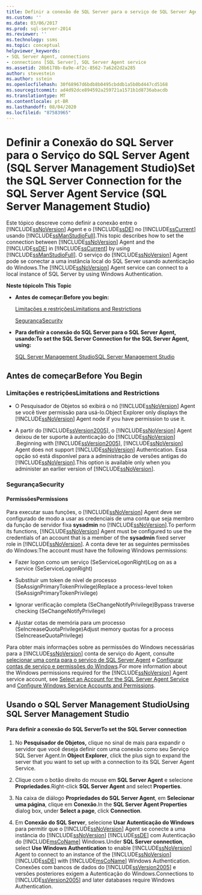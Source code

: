 ```yaml
---
title: Definir a conexão de SQL Server para o serviço de SQL Server Agent (SQL Server Management Studio) | Microsoft Docs
ms.custom: ''
ms.date: 03/06/2017
ms.prod: sql-server-2014
ms.reviewer: ''
ms.technology: ssms
ms.topic: conceptual
helpviewer_keywords:
- SQL Server Agent, connections
- connections [SQL Server], SQL Server Agent service
ms.assetid: 28b6178b-0a9e-4f2c-8562-7a62d2d2a285
author: stevestein
ms.author: sstein
ms.openlocfilehash: 30f68967d6bdb8b0495cbddb1a5b0bd447cd5168
ms.sourcegitcommit: ad4d92dce894592a259721a1571b1d8736abacdb
ms.translationtype: MT
ms.contentlocale: pt-BR
ms.lasthandoff: 08/04/2020
ms.locfileid: "87583965"
---
```

# <a name="set-the-sql-server-connection-for-the-sql-server-agent-service-sql-server-management-studio"></a><span data-ttu-id="bba19-102">Definir a Conexão do SQL Server para o Serviço do SQL Server Agent (SQL Server Management Studio)</span><span class="sxs-lookup"><span data-stu-id="bba19-102">Set the SQL Server Connection for the SQL Server Agent Service (SQL Server Management Studio)</span></span>
  <span data-ttu-id="bba19-103">Este tópico descreve como definir a conexão entre o [!INCLUDE[ssNoVersion](../../includes/ssnoversion-md.md)] Agent e o [!INCLUDE[ssDE](../../includes/ssde-md.md)] no [!INCLUDE[ssCurrent](../../includes/sscurrent-md.md)] usando [!INCLUDE[ssManStudioFull](../../includes/ssmanstudiofull-md.md)].</span><span class="sxs-lookup"><span data-stu-id="bba19-103">This topic describes how to set the connection between [!INCLUDE[ssNoVersion](../../includes/ssnoversion-md.md)] Agent and the [!INCLUDE[ssDE](../../includes/ssde-md.md)] in [!INCLUDE[ssCurrent](../../includes/sscurrent-md.md)] by using [!INCLUDE[ssManStudioFull](../../includes/ssmanstudiofull-md.md)].</span></span> <span data-ttu-id="bba19-104">O serviço do [!INCLUDE[ssNoVersion](../../includes/ssnoversion-md.md)] Agent pode se conectar a uma instância local do SQL Server usando autenticação do Windows.</span><span class="sxs-lookup"><span data-stu-id="bba19-104">The [!INCLUDE[ssNoVersion](../../includes/ssnoversion-md.md)] Agent service can connect to a local instance of SQL Server by using Windows Authentication.</span></span>  
  
 <span data-ttu-id="bba19-105">**Neste tópico**</span><span class="sxs-lookup"><span data-stu-id="bba19-105">**In This Topic**</span></span>  
  
-   <span data-ttu-id="bba19-106">**Antes de começar:**</span><span class="sxs-lookup"><span data-stu-id="bba19-106">**Before you begin:**</span></span>  
  
     [<span data-ttu-id="bba19-107">Limitações e restrições</span><span class="sxs-lookup"><span data-stu-id="bba19-107">Limitations and Restrictions</span></span>](#Restrictions)  
  
     [<span data-ttu-id="bba19-108">Segurança</span><span class="sxs-lookup"><span data-stu-id="bba19-108">Security</span></span>](#Security)  
  
-   <span data-ttu-id="bba19-109">**Para definir a conexão do SQL Server para o SQL Server Agent, usando:**</span><span class="sxs-lookup"><span data-stu-id="bba19-109">**To set the SQL Server Connection for the SQL Server Agent, using:**</span></span>  
  
     [<span data-ttu-id="bba19-110">SQL Server Management Studio</span><span class="sxs-lookup"><span data-stu-id="bba19-110">SQL Server Management Studio</span></span>](#SSMSProcedure)  
  
##  <a name="before-you-begin"></a><a name="BeforeYouBegin"></a> <span data-ttu-id="bba19-111">Antes de começar</span><span class="sxs-lookup"><span data-stu-id="bba19-111">Before You Begin</span></span>  
  
###  <a name="limitations-and-restrictions"></a><a name="Restrictions"></a> <span data-ttu-id="bba19-112">Limitações e restrições</span><span class="sxs-lookup"><span data-stu-id="bba19-112">Limitations and Restrictions</span></span>  
  
-   <span data-ttu-id="bba19-113">O Pesquisador de Objetos só exibirá o nó [!INCLUDE[ssNoVersion](../../includes/ssnoversion-md.md)] Agent se você tiver permissão para usá-lo.</span><span class="sxs-lookup"><span data-stu-id="bba19-113">Object Explorer only displays the [!INCLUDE[ssNoVersion](../../includes/ssnoversion-md.md)] Agent node if you have permission to use it.</span></span>  
  
-   <span data-ttu-id="bba19-114">A partir do [!INCLUDE[ssVersion2005](../../includes/ssversion2005-md.md)], o [!INCLUDE[ssNoVersion](../../includes/ssnoversion-md.md)] Agent deixou de ter suporte à autenticação do [!INCLUDE[ssNoVersion](../../includes/ssnoversion-md.md)] .</span><span class="sxs-lookup"><span data-stu-id="bba19-114">Beginning with [!INCLUDE[ssVersion2005](../../includes/ssversion2005-md.md)], [!INCLUDE[ssNoVersion](../../includes/ssnoversion-md.md)] Agent does not support [!INCLUDE[ssNoVersion](../../includes/ssnoversion-md.md)] Authentication.</span></span> <span data-ttu-id="bba19-115">Essa opção só está disponível para a administração de versões antigas do [!INCLUDE[ssNoVersion](../../includes/ssnoversion-md.md)].</span><span class="sxs-lookup"><span data-stu-id="bba19-115">This option is available only when you administer an earlier version of [!INCLUDE[ssNoVersion](../../includes/ssnoversion-md.md)].</span></span>  
  
###  <a name="security"></a><a name="Security"></a> <span data-ttu-id="bba19-116">Segurança</span><span class="sxs-lookup"><span data-stu-id="bba19-116">Security</span></span>  
  
####  <a name="permissions"></a><a name="Permissions"></a> <span data-ttu-id="bba19-117">Permissões</span><span class="sxs-lookup"><span data-stu-id="bba19-117">Permissions</span></span>  
 <span data-ttu-id="bba19-118">Para executar suas funções, o [!INCLUDE[ssNoVersion](../../includes/ssnoversion-md.md)] Agent deve ser configurado de modo a usar as credenciais de uma conta que seja membro da função de servidor fixa **sysadmin** no [!INCLUDE[ssNoVersion](../../includes/ssnoversion-md.md)].</span><span class="sxs-lookup"><span data-stu-id="bba19-118">To perform its functions, [!INCLUDE[ssNoVersion](../../includes/ssnoversion-md.md)] Agent must be configured to use the credentials of an account that is a member of the **sysadmin** fixed server role in [!INCLUDE[ssNoVersion](../../includes/ssnoversion-md.md)].</span></span> <span data-ttu-id="bba19-119">A conta deve ter as seguintes permissões do Windows:</span><span class="sxs-lookup"><span data-stu-id="bba19-119">The account must have the following Windows permissions:</span></span>  
  
-   <span data-ttu-id="bba19-120">Fazer logon como um serviço (SeServiceLogonRight)</span><span class="sxs-lookup"><span data-stu-id="bba19-120">Log on as a service (SeServiceLogonRight)</span></span>  
  
-   <span data-ttu-id="bba19-121">Substituir um token de nível de processo (SeAssignPrimaryTokenPrivilege)</span><span class="sxs-lookup"><span data-stu-id="bba19-121">Replace a process-level token (SeAssignPrimaryTokenPrivilege)</span></span>  
  
-   <span data-ttu-id="bba19-122">Ignorar verificação completa (SeChangeNotifyPrivilege)</span><span class="sxs-lookup"><span data-stu-id="bba19-122">Bypass traverse checking (SeChangeNotifyPrivilege)</span></span>  
  
-   <span data-ttu-id="bba19-123">Ajustar cotas de memória para um processo (SeIncreaseQuotaPrivilege)</span><span class="sxs-lookup"><span data-stu-id="bba19-123">Adjust memory quotas for a process (SeIncreaseQuotaPrivilege)</span></span>  
  
 <span data-ttu-id="bba19-124">Para obter mais informações sobre as permissões do Windows necessárias para a [!INCLUDE[ssNoVersion](../../includes/ssnoversion-md.md)] conta de serviço do Agent, consulte [selecionar uma conta para o serviço de SQL Server Agent](select-an-account-for-the-sql-server-agent-service.md) e [Configurar contas de serviço e permissões do Windows](../../database-engine/configure-windows/configure-windows-service-accounts-and-permissions.md).</span><span class="sxs-lookup"><span data-stu-id="bba19-124">For more information about the Windows permissions required for the [!INCLUDE[ssNoVersion](../../includes/ssnoversion-md.md)] Agent service account, see [Select an Account for the SQL Server Agent Service](select-an-account-for-the-sql-server-agent-service.md) and [Configure Windows Service Accounts and Permissions](../../database-engine/configure-windows/configure-windows-service-accounts-and-permissions.md).</span></span>  
  
##  <a name="using-sql-server-management-studio"></a><a name="SSMSProcedure"></a> <span data-ttu-id="bba19-125">Usando o SQL Server Management Studio</span><span class="sxs-lookup"><span data-stu-id="bba19-125">Using SQL Server Management Studio</span></span>  
  
#### <a name="to-set-the-sql-server-connection"></a><span data-ttu-id="bba19-126">Para definir a conexão do SQL Server</span><span class="sxs-lookup"><span data-stu-id="bba19-126">To set the SQL Server connection</span></span>  
  
1.  <span data-ttu-id="bba19-127">No **Pesquisador de Objetos,** clique no sinal de mais para expandir o servidor que você deseja definir com uma conexão como seu Serviço SQL Server Agent.</span><span class="sxs-lookup"><span data-stu-id="bba19-127">In **Object Explorer**, click the plus sign to expand the server that you want to set up with a connection to its SQL Server Agent Service.</span></span>  
  
2.  <span data-ttu-id="bba19-128">Clique com o botão direito do mouse em **SQL Server Agent** e selecione **Propriedades**.</span><span class="sxs-lookup"><span data-stu-id="bba19-128">Right-click **SQL Server Agent** and select **Properties**.</span></span>  
  
3.  <span data-ttu-id="bba19-129">Na caixa de diálogo **Propriedades do SQL Server Agent**, em **Selecionar uma página**, clique em **Conexão**.</span><span class="sxs-lookup"><span data-stu-id="bba19-129">In the **SQL Server Agent Properties** dialog box, under **Select a page**, click **Connection**.</span></span>  
  
4.  <span data-ttu-id="bba19-130">Em **Conexão do SQL Server**, selecione **Usar Autenticação do Windows** para permitir que o [!INCLUDE[ssNoVersion](../../includes/ssnoversion-md.md)] Agent se conecte a uma instância do [!INCLUDE[ssNoVersion](../../includes/ssnoversion-md.md)] [!INCLUDE[ssDE](../../includes/ssde-md.md)] com Autenticação do [!INCLUDE[msCoName](../../includes/msconame-md.md)] Windows.</span><span class="sxs-lookup"><span data-stu-id="bba19-130">Under **SQL Server connection**, select **Use Windows Authentication** to enable [!INCLUDE[ssNoVersion](../../includes/ssnoversion-md.md)] Agent to connect to an instance of the [!INCLUDE[ssNoVersion](../../includes/ssnoversion-md.md)] [!INCLUDE[ssDE](../../includes/ssde-md.md)] with [!INCLUDE[msCoName](../../includes/msconame-md.md)] Windows Authentication.</span></span> <span data-ttu-id="bba19-131">Conexões com bancos de dados do [!INCLUDE[ssVersion2005](../../includes/ssversion2005-md.md)] e versões posteriores exigem a Autenticação do Windows.</span><span class="sxs-lookup"><span data-stu-id="bba19-131">Connections to [!INCLUDE[ssVersion2005](../../includes/ssversion2005-md.md)] and later databases require Windows Authentication.</span></span>  
  
  
